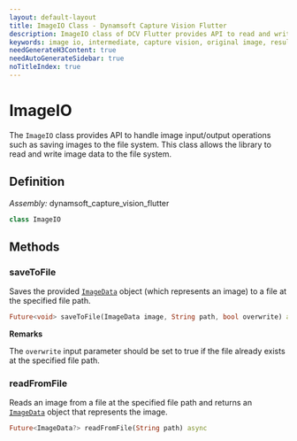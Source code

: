 ```yaml
---
layout: default-layout
title: ImageIO Class - Dynamsoft Capture Vision Flutter
description: ImageIO class of DCV Flutter provides API to read and write image data to the file system.
keywords: image io, intermediate, capture vision, original image, result, file system, save
needGenerateH3Content: true
needAutoGenerateSidebar: true
noTitleIndex: true
---
```


# ImageIO

The `ImageIO` class provides API to handle image input/output operations such as saving images to the file system. This class allows the library to read and write image data to the file system. 

## Definition

*Assembly:* dynamsoft_capture_vision_flutter

```dart
class ImageIO
```

## Methods

### saveToFile

Saves the provided [`ImageData`](image-data.md) object (which represents an image) to a file at the specified file path.

```dart
Future<void> saveToFile(ImageData image, String path, bool overwrite) async
```

**Remarks**

The `overwrite` input parameter should be set to true if the file already exists at the specified file path.

### readFromFile

Reads an image from a file at the specified file path and returns an [`ImageData`](image-data.md) object that represents the image.

```dart
Future<ImageData?> readFromFile(String path) async
```

